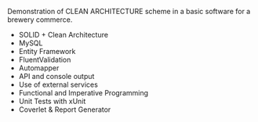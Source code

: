 Demonstration of CLEAN ARCHITECTURE scheme in a basic software for a brewery commerce.

- SOLID + Clean Architecture
- MySQL
- Entity Framework
- FluentValidation
- Automapper
- API and console output
- Use of external services
- Functional and Imperative Programming
- Unit Tests with xUnit
- Coverlet & Report Generator

